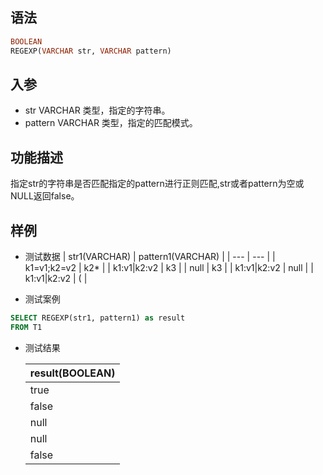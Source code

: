 ## 语法

```sql
BOOLEAN
REGEXP(VARCHAR str, VARCHAR pattern)
```

## 入参

- str VARCHAR 类型，指定的字符串。
- pattern VARCHAR 类型，指定的匹配模式。

## 功能描述

指定str的字符串是否匹配指定的pattern进行正则匹配,str或者pattern为空或NULL返回false。

## 样例

- 测试数据 | str1(VARCHAR) | pattern1(VARCHAR) | | --- | --- | | k1=v1;k2=v2 | k2* | | k1:v1|k2:v2 | k3 | | null | k3 | | k1:v1|k2:v2 | null | | k1:v1|k2:v2 | ( |


- 测试案例

```sql
SELECT REGEXP(str1, pattern1) as result
FROM T1
```

- 测试结果

  | result(BOOLEAN) |
    | --- |
  | true |
  | false |
  | null |
  | null |
  | false |

